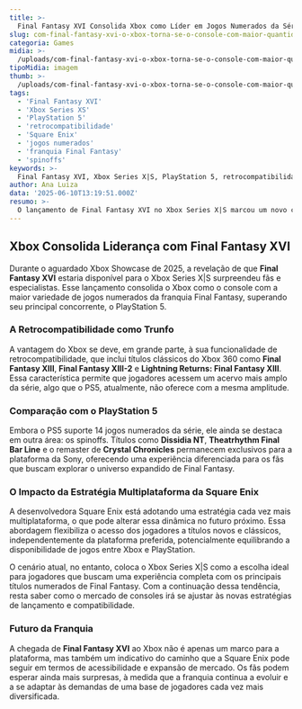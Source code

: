```yaml
---
title: >-
  Final Fantasy XVI Consolida Xbox como Líder em Jogos Numerados da Série
slug: com-final-fantasy-xvi-o-xbox-torna-se-o-console-com-maior-quantidade-de-jogos-numerados-de-final-fantasy
categoria: Games
midia: >-
  /uploads/com-final-fantasy-xvi-o-xbox-torna-se-o-console-com-maior-quantidade-de-jogos-numerados-de-final-fantasy-thumb.webp
tipoMidia: imagem
thumb: >-
  /uploads/com-final-fantasy-xvi-o-xbox-torna-se-o-console-com-maior-quantidade-de-jogos-numerados-de-final-fantasy-thumb.webp
tags:
  - 'Final Fantasy XVI'
  - 'Xbox Series XS'
  - 'PlayStation 5'
  - 'retrocompatibilidade'
  - 'Square Enix'
  - 'jogos numerados'
  - 'franquia Final Fantasy'
  - 'spinoffs'
keywords: >-
  Final Fantasy XVI, Xbox Series X|S, PlayStation 5, retrocompatibilidade, Square Enix, jogos numerados, franquia Final Fantasy, spinoffs
author: Ana Luiza
data: '2025-06-10T13:19:51.000Z'
resumo: >-
  O lançamento de Final Fantasy XVI no Xbox Series X|S marcou um novo capítulo na disputa entre consoles, tornando o Xbox a plataforma com mais jogos principais da franquia. Essa conquista coloca o Xbox à frente do PS5, atraindo jogadores da icônica série de RPG.
---
```


## Xbox Consolida Liderança com Final Fantasy XVI

Durante o aguardado Xbox Showcase de 2025, a revelação de que **Final Fantasy XVI** estaria disponível para o Xbox Series X|S surpreendeu fãs e especialistas. Esse lançamento consolida o Xbox como o console com a maior variedade de jogos numerados da franquia Final Fantasy, superando seu principal concorrente, o PlayStation 5.

### A Retrocompatibilidade como Trunfo

A vantagem do Xbox se deve, em grande parte, à sua funcionalidade de retrocompatibilidade, que inclui títulos clássicos do Xbox 360 como **Final Fantasy XIII**, **Final Fantasy XIII-2** e **Lightning Returns: Final Fantasy XIII**. Essa característica permite que jogadores acessem um acervo mais amplo da série, algo que o PS5, atualmente, não oferece com a mesma amplitude.

### Comparação com o PlayStation 5

Embora o PS5 suporte 14 jogos numerados da série, ele ainda se destaca em outra área: os spinoffs. Títulos como **Dissidia NT**, **Theatrhythm Final Bar Line** e o remaster de **Crystal Chronicles** permanecem exclusivos para a plataforma da Sony, oferecendo uma experiência diferenciada para os fãs que buscam explorar o universo expandido de Final Fantasy.

### O Impacto da Estratégia Multiplataforma da Square Enix

A desenvolvedora Square Enix está adotando uma estratégia cada vez mais multiplataforma, o que pode alterar essa dinâmica no futuro próximo. Essa abordagem flexibiliza o acesso dos jogadores a títulos novos e clássicos, independentemente da plataforma preferida, potencialmente equilibrando a disponibilidade de jogos entre Xbox e PlayStation.

O cenário atual, no entanto, coloca o Xbox Series X|S como a escolha ideal para jogadores que buscam uma experiência completa com os principais títulos numerados de Final Fantasy. Com a continuação dessa tendência, resta saber como o mercado de consoles irá se ajustar às novas estratégias de lançamento e compatibilidade.

### Futuro da Franquia

A chegada de **Final Fantasy XVI** ao Xbox não é apenas um marco para a plataforma, mas também um indicativo do caminho que a Square Enix pode seguir em termos de acessibilidade e expansão de mercado. Os fãs podem esperar ainda mais surpresas, à medida que a franquia continua a evoluir e a se adaptar às demandas de uma base de jogadores cada vez mais diversificada.